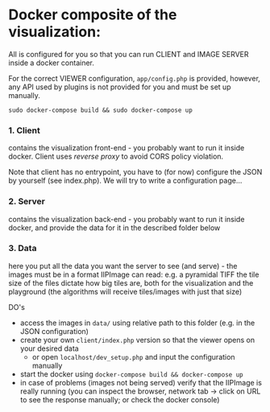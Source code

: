 # Docker composite of the visualization:

All is configured for you so that you can run CLIENT and IMAGE SERVER
inside a docker container. 

For the correct VIEWER configuration, `app/config.php` is provided, however,
any API used by plugins is not provided for you and must be set up manually.


`sudo docker-compose build && sudo docker-compose up`


### 1. Client 
contains the visualization front-end - you probably want to run it inside docker.
Client uses _reverse proxy_ to avoid CORS policy violation.

Note that client has no entrypoint, you have to (for now) configure the JSON
by yourself (see index.php). We will try to write a configuration page...

### 2. Server
contains the visualization back-end - you probably want to run it inside docker,
and provide the data for it in the described folder below

### 3. Data
here you put all the data you want the server to see (and serve) - the images
must be in a format IIPImage can read: e.g. a pyramidal TIFF
the tile size of the files dictate how big tiles are, both for the visualization
and the playground (the algorithms will receive tiles/images with just that size)


DO's
 - access the images in `data/` using relative path to this folder (e.g. in the JSON configuration)
 - create your own `client/index.php` version so that the viewer opens on your desired data
    - or open `localhost/dev_setup.php` and input the configuration manually
 - start the docker using `docker-compose build && docker-compose up`
 - in case of problems (images not being served) verify that the IIPImage is really running
   (you can inspect the browser, network tab -> click on URL to see the response manually; 
   or check the docker console)
